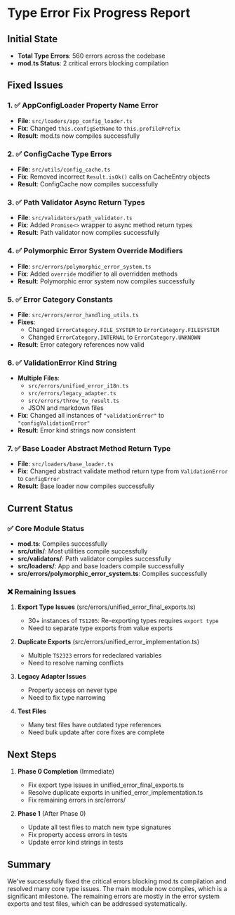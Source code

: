 # Type Error Fix Progress Report

## Initial State
- **Total Type Errors**: 560 errors across the codebase
- **mod.ts Status**: 2 critical errors blocking compilation

## Fixed Issues

### 1. ✅ AppConfigLoader Property Name Error
- **File**: `src/loaders/app_config_loader.ts`
- **Fix**: Changed `this.configSetName` to `this.profilePrefix`
- **Result**: mod.ts now compiles successfully

### 2. ✅ ConfigCache Type Errors
- **File**: `src/utils/config_cache.ts`
- **Fix**: Removed incorrect `Result.isOk()` calls on CacheEntry objects
- **Result**: ConfigCache now compiles successfully

### 3. ✅ Path Validator Async Return Types
- **File**: `src/validators/path_validator.ts`
- **Fix**: Added `Promise<>` wrapper to async method return types
- **Result**: Path validator now compiles successfully

### 4. ✅ Polymorphic Error System Override Modifiers
- **File**: `src/errors/polymorphic_error_system.ts`
- **Fix**: Added `override` modifier to all overridden methods
- **Result**: Polymorphic error system now compiles successfully

### 5. ✅ Error Category Constants
- **File**: `src/errors/error_handling_utils.ts`
- **Fixes**:
  - Changed `ErrorCategory.FILE_SYSTEM` to `ErrorCategory.FILESYSTEM`
  - Changed `ErrorCategory.INTERNAL` to `ErrorCategory.UNKNOWN`
- **Result**: Error category references now valid

### 6. ✅ ValidationError Kind String
- **Multiple Files**:
  - `src/errors/unified_error_i18n.ts`
  - `src/errors/legacy_adapter.ts`
  - `src/errors/throw_to_result.ts`
  - JSON and markdown files
- **Fix**: Changed all instances of `"validationError"` to `"configValidationError"`
- **Result**: Error kind strings now consistent

### 7. ✅ Base Loader Abstract Method Return Type
- **File**: `src/loaders/base_loader.ts`
- **Fix**: Changed abstract validate method return type from `ValidationError` to `ConfigError`
- **Result**: Base loader now compiles successfully

## Current Status

### ✅ Core Module Status
- **mod.ts**: Compiles successfully
- **src/utils/**: Most utilities compile successfully
- **src/validators/**: Path validator compiles successfully
- **src/loaders/**: App and base loaders compile successfully
- **src/errors/polymorphic_error_system.ts**: Compiles successfully

### ❌ Remaining Issues

1. **Export Type Issues** (src/errors/unified_error_final_exports.ts)
   - 30+ instances of `TS1205`: Re-exporting types requires `export type`
   - Need to separate type exports from value exports

2. **Duplicate Exports** (src/errors/unified_error_implementation.ts)
   - Multiple `TS2323` errors for redeclared variables
   - Need to resolve naming conflicts

3. **Legacy Adapter Issues**
   - Property access on never type
   - Need to fix type narrowing

4. **Test Files**
   - Many test files have outdated type references
   - Need bulk update after core fixes are complete

## Next Steps

1. **Phase 0 Completion** (Immediate)
   - Fix export type issues in unified_error_final_exports.ts
   - Resolve duplicate exports in unified_error_implementation.ts
   - Fix remaining errors in src/errors/

2. **Phase 1** (After Phase 0)
   - Update all test files to match new type signatures
   - Fix property access errors in tests
   - Update error kind strings in tests

## Summary
We've successfully fixed the critical errors blocking mod.ts compilation and resolved many core type issues. The main module now compiles, which is a significant milestone. The remaining errors are mostly in the error system exports and test files, which can be addressed systematically.